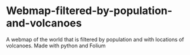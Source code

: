 # Webmap-filtered-by-population-and-volcanoes
A webmap of the world that is filtered by population and with locations of volcanoes. 
Made with python and Folium
